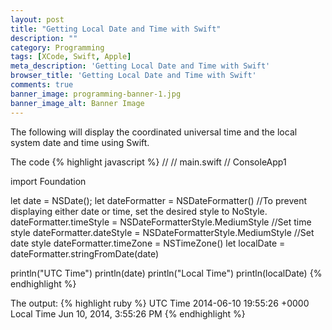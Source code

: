 ```yaml
---
layout: post
title: "Getting Local Date and Time with Swift"
description: ""
category: Programming
tags: [XCode, Swift, Apple]
meta_description: 'Getting Local Date and Time with Swift'
browser_title: 'Getting Local Date and Time with Swift'
comments: true
banner_image: programming-banner-1.jpg
banner_image_alt: Banner Image
---
```


The following will display the coordinated universal time and the local system date and time using Swift.

The code
{% highlight javascript %}
//
//  main.swift
//  ConsoleApp1


import Foundation

let date = NSDate();
let dateFormatter = NSDateFormatter()
//To prevent displaying either date or time, set the desired style to NoStyle.
dateFormatter.timeStyle = NSDateFormatterStyle.MediumStyle //Set time style
dateFormatter.dateStyle = NSDateFormatterStyle.MediumStyle //Set date style
dateFormatter.timeZone = NSTimeZone()
let localDate = dateFormatter.stringFromDate(date)

println("UTC Time")
println(date)
println("Local Time")
println(localDate)
{% endhighlight %}

The output:
{% highlight ruby %}
UTC Time
2014-06-10 19:55:26 +0000
Local Time
Jun 10, 2014, 3:55:26 PM
{% endhighlight %}


